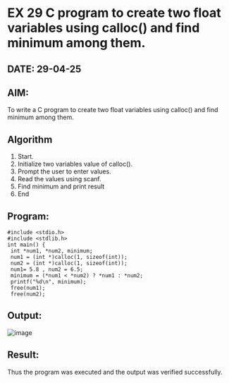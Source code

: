 # EX 29 C program to create two float variables using calloc() and find minimum among them.
## DATE: 29-04-25
## AIM:
To write a C program to create two float variables using calloc() and find minimum among them.

## Algorithm
1. Start.
2. Initialize two variables value of calloc().
3. Prompt the user to enter values.
4. Read the values using scanf.
5. Find minimum and print result
6. End   

## Program:
```
#include <stdio.h>
#include <stdlib.h>
int main() {
 int *num1, *num2, minimum;
 num1 = (int *)calloc(1, sizeof(int));
 num2 = (int *)calloc(1, sizeof(int));
 num1= 5.8 , num2 = 6.5;
 minimum = (*num1 < *num2) ? *num1 : *num2;
 printf("%d\n", minimum);
 free(num1);
 free(num2);
```

## Output:
![image](https://github.com/user-attachments/assets/a5469ff8-5e46-42ba-abe6-cbfb4a4aefcb)

## Result:
Thus the program was executed and the output was verified successfully.
